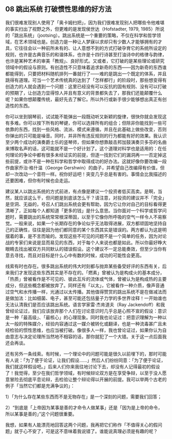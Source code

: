 ## 08 跳出系统 打破惯性思维的好方法

我们很难发现别人使用了「奥卡姆扫把」，因为我们很难发现别人把哪些令他难堪的事实扫出了视野之外，但更难的是发现侯世达（Hofstadter, 1979, 1985）所说的「跳出系统」（jootsing）。跳出系统是一个重要的策略，不仅在科学和哲学领域，在艺术领域也是。创造力是一种让人梦寐以求却只有少数人才能够拥有的才具，它往往会以一种前所未有的、让人意想不到的方式打破孕育它的系统所设定的规则，也许是古典音乐的和谐体系，也许是十四行诗甚至打油诗中的格律与韵律，也许是某种艺术的审美「教规」、良好形式。又或者，它打破的是某些理论或研究领域中的假设与原则。有创造性不只意味着追求新奇的东西——因为新奇的东西谁都能得到，只要把材料随机排列一番就行了——难的是跳出一个既定的体系，并且跳得有道理。可当一个艺术传统真的达到了「怎样都行」的阶段时，那些想变得有创造力的人就会遇到一个问题：这里已经没有可以反抗的固有规则、没有可以打破的预期了，让创造力显得惊人并且有意义的背景都失去了，那我们还能颠覆什么呢？如果你想颠覆传统，最好先去了解它。所以外行或新手很少能够想出真正有创造性的东西。

你可以坐到钢琴前，试试能不能弹出一段既动听又新颖的旋律，很快你就会发现这有多难。你可以按下所有的琴键，你可以选择所有的组合；但除非你能找到一些可依靠的东西，找到一些风格、流派、模式来遵循，并且在此基础上做些改变，否则你弹出的只可能是噪音。同时，并非所有违反规则的行为都能有好的效果。我认识至少两个成功的演奏爵士乐的竖琴师，但如果你想靠敲击邦加鼓演奏贝多芬的名曲来博取名声的话，这可能就不是一个好计划了。这个道理对科学也是适用的：在任何理论的争论中都有很多未经证实的前提，但逐一找到它们的漏洞再一一否定掉这些前提，或许不是一种在科学和哲学中取得成功的好办法。这就好像你要改编一段作曲家乔治·格什温（George Gershwin）的曲子，并希望自己改编得有价值，但却一次改动一个音符一样。祝你好运吧！突变几乎总是有害的。事情会比我描述的还要困难，但你有时候也会走运。

建议某人以跳出系统的方式前进，有点像是建议一个投资者低买高卖。是啊，当然，就应该这么干，但问题是到底该怎么干？请注意，对投资的建议并不「完全」是空洞、无益的，号召人们跳出系统会更有帮助，因为它让你对自己的目标看得更清晰了，正如每个人都知道「更多的钱」是什么意思。当你面对一个科学或哲学问题时，需要跳出的系统常常根深蒂固，以至于它像你所呼吸的空气一样令人不易察觉。一般来说，如果一个长期存在的争论似乎无法取得进展，双方都顽固地坚持自己的正确性，往往是因为他们都同意的某个东西其实是错误的。两方都认为这是明摆着的事，是不言而喻的。发现这些不可见的问题不是一个简单的任务，因为对论战的专家们来说是显而易见的东西，对于每个人来说也都是如此。所以你最好睁大眼睛去找出被双方共同默认的错误假设。这个建议不一定总能奏效，但至少当你有意去寻找，而且对目标是什么心中有数的时候，成功的可能性会更高。

线索有时也存在。很多跳出系统的伟大时刻都与抛弃某些备受好评的东西有关，后来我们才发现这些东西其实是不存在的。「燃素」曾被认为是构成火的基本成分，「热质」曾被看作是不可见的、彼此互斥的流体或气体，曾被认为是构成热的主要成分，但这些概念都被放弃了。同样还有「以太」，它被看作一种介质，像声音通过空气和水传播一样，光通过以太传播。其他值得赞赏的跳出系统不是在做减法而是做加法：比如细菌、电子，甚至可能还包括量子力学的多世界诠释！一开始谁也无法认清我们是否应该跳出系统。语言学家雷·杰肯道夫（Ray Jackendoff）和我曾经论证过，我们应该放弃那个人们在讨论意识时几乎总是心照不宣的假设：意识是一种「最高级」、「最核心」的心理现象。同时我也论证过：把意识理解为一种以太一般的特殊媒介，经验内容通过这一媒介被转化或翻译，也是一种流毒甚广且未经检验的惯性思维，也应当被打破。像很多人一样，我也曾论证过，如果你认为自由意志与决定论理所当然地不相容的话，那你就犯了一个大错。关于这一点后面我还会再谈。

还有另外一条线索。有时候，一个理论中的问题可能是很久以前埋下的，那时可能有人说：「为了便于论证，让我们假设……」然后人们纷纷同意：「为了便于论证，我们就这样假设吧。」后来人们你来我往地讨论下去，却没有人记得最初的假设了！我觉得，至少在我们哲学领域，有时候辩论双方是在享受争辩，以至于没人愿意冒险去彻底平息论辩，去检验让整个辩论得以开展的前提。我可以举两个古老的例子「当然它们都是充满争议的」：

1）「为什么存在某些东西而不是无物存在」是一个深刻的问题，需要我们回答；

2）“到底是「上帝因为某事是善的才命令人做某事」还是「因为是上帝的命令，所以某事是善的」”这个问题很重要。

我想，如果有人能漂亮地回答这两个问题，我再把它们称作「不值得关心的假问题」就于心不安了，可是这不意味着我说错了。谁能说真理必须是有趣的呢？

